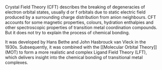 Crystal Field Theory (CFT) describes the breaking of degeneracies of electron orbital states, usually d or f orbitals due to static electric field produced by a surrounding charge distribution from anion neighbours. CFT accounts for some magnetic properties, colours, hydration enthalpies and other spectroscopic properties of transition metal coordination compounds. But it does not try to explain the process of chemical bonding.

It was developed by Hans Bethe and John Hasbrouck van Vleck in the 1930s. Subsequently, it was combined with the [[Molecular Orbital Theory]] (MOT) to form a more realistic and complex Ligand Field Theory (LFT), which delivers insight into the chemical bonding of transitional metal complexes.